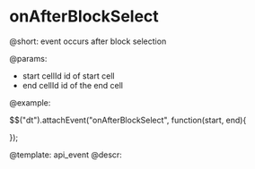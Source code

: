onAfterBlockSelect
=============

@short: event occurs after block selection
	

@params:

- start    cellId     id of start cell
- end      cellId     id of the end cell

@example:

$$("dt").attachEvent("onAfterBlockSelect", function(start, end){
    
});

@template:	api_event
@descr:
